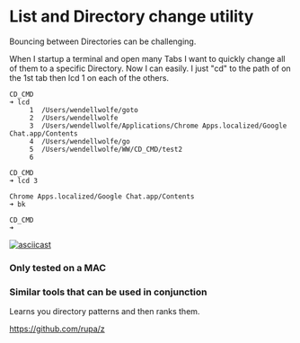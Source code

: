 # List and Directory change utility

Bouncing between Directories can be challenging.

When I startup a terminal and open many Tabs 
I want to quickly change all of them to a specific 
Directory.  Now I can easily.  I just "cd" to the
path of on the 1st tab then lcd 1 on each of the others.

```
CD_CMD
➜ lcd
     1	/Users/wendellwolfe/goto
     2	/Users/wendellwolfe
     3	/Users/wendellwolfe/Applications/Chrome Apps.localized/Google Chat.app/Contents
     4	/Users/wendellwolfe/go
     5	/Users/wendellwolfe/WW/CD_CMD/test2
     6

CD_CMD
➜ lcd 3

Chrome Apps.localized/Google Chat.app/Contents
➜ bk

CD_CMD
➜
```

[![asciicast](https://asciinema.org/a/uLDzFDwjH2PfqBZxo1XIXXL4g.svg)](https://asciinema.org/a/uLDzFDwjH2PfqBZxo1XIXXL4g)

### Only tested on a MAC

### Similar tools that can be used in conjunction

Learns you directory patterns and then ranks them.

https://github.com/rupa/z
